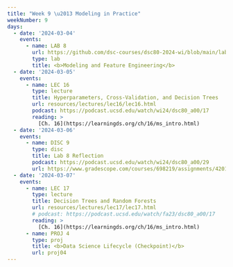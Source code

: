 ```yaml
---
title: "Week 9 \u2013 Modeling in Practice"
weekNumber: 9
days:
  - date: '2024-03-04'
    events:
      - name: LAB 8
        url: https://github.com/dsc-courses/dsc80-2024-wi/blob/main/labs/lab08/lab.ipynb
        type: lab
        title: <b>Modeling and Feature Engineering</b>
  - date: '2024-03-05'
    events:
      - name: LEC 16
        type: lecture
        title: Hyperparameters, Cross-Validation, and Decision Trees
        url: resources/lectures/lec16/lec16.html
        podcast: https://podcast.ucsd.edu/watch/wi24/dsc80_a00/17
        reading: >
          [Ch. 16](https://learningds.org/ch/16/ms_intro.html)
  - date: '2024-03-06'
    events:
      - name: DISC 9
        type: disc
        title: Lab 8 Reflection
        podcast: https://podcast.ucsd.edu/watch/wi24/dsc80_a00/29
        url: https://www.gradescope.com/courses/698219/assignments/4201725/
  - date: '2024-03-07'
    events:
      - name: LEC 17
        type: lecture
        title: Decision Trees and Random Forests
        url: resources/lectures/lec17/lec17.html
        # podcast: https://podcast.ucsd.edu/watch/fa23/dsc80_a00/17
        reading: >
          [Ch. 16](https://learningds.org/ch/16/ms_intro.html)
      - name: PROJ 4
        type: proj
        title: <b>Data Science Lifecycle (Checkpoint)</b>
        url: proj04
---
```

